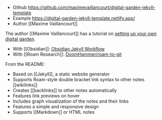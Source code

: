 ---
---

- Github <https://github.com/maximevaillancourt/digital-garden-jekyll-template>
- Example <https://digital-garden-jekyll-template.netlify.app/>
- Author [[Maxime Vaillancourt]]

The author [[Maxime Vaillancourt]] has a tutorial on [setting up your own digital garden](https://maximevaillancourt.com/blog/setting-up-your-own-digital-garden-with-jekyll).
  - With [[Obsidian]]: [Obsidian Jekyll Workflow](https://refinedmind.co/obsidian-jekyll-workflow)
  - With [[Roam Research]]: [DoomHammer/roam-to-git](https://github.com/DoomHammer)

From the README:
  - Based on [[Jekyll]], a static website generator
  - Supports Roam-style double bracket link syntax to other notes [[wikilinks]]
  - Creates [[backlinks]] to other notes automatically
  - Features link previews on hover
  - Includes graph visualization of the notes and their links
  - Features a simple and responsive design
  - Supports [[Markdown]] or HTML notes
